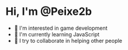 <h1>Hi, I'm @Peixe2b</h1>

- 👀 I'm interested in game development
- 🌱 I'm currently learning JavaScript
- 💞️ I try to collaborate in helping other people

